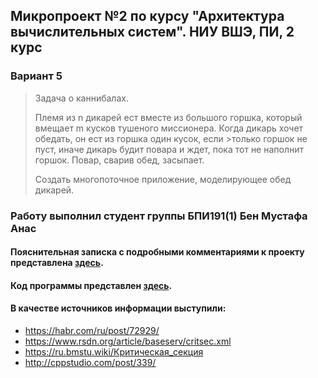 ## Микропроект №2 по курсу "Архитектура вычислительных систем". НИУ ВШЭ, ПИ, 2 курс
### Вариант 5
> Задача о каннибалах. 
>
>Племя из n дикарей ест вместе из большого горшка, который вмещает m кусков тушеного миссионера. Когда дикарь хочет обедать, он ест из горшка один кусок, если >только горшок не пуст, иначе дикарь будит повара и ждет, пока тот не наполнит горшок. Повар, сварив обед, засыпает. 
>
>Создать многопоточное приложение, моделирующее обед дикарей. 
>
### Работу выполнил студент группы БПИ191(1) Бен Мустафа Анаc
#### Пояснительная записка с подробными комментариями к проекту представлена [здесь](Materials/БенМустафа_ПЗ_проект2.pdf).
#### Код программы представлен [здесь](Code/main.cpp).
#### В качестве источников информации выступили:
<!--ts-->
  * https://habr.com/ru/post/72929/ <br />
  * https://www.rsdn.org/article/baseserv/critsec.xml <br />
  * https://ru.bmstu.wiki/Критическая_секция <br />
  * http://cppstudio.com/post/339/ <br />
<!--te-->
